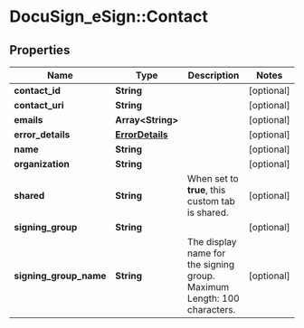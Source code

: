 # DocuSign_eSign::Contact

## Properties
Name | Type | Description | Notes
------------ | ------------- | ------------- | -------------
**contact_id** | **String** |  | [optional] 
**contact_uri** | **String** |  | [optional] 
**emails** | **Array&lt;String&gt;** |  | [optional] 
**error_details** | [**ErrorDetails**](ErrorDetails.md) |  | [optional] 
**name** | **String** |  | [optional] 
**organization** | **String** |  | [optional] 
**shared** | **String** | When set to **true**, this custom tab is shared. | [optional] 
**signing_group** | **String** |  | [optional] 
**signing_group_name** | **String** | The display name for the signing group.   Maximum Length: 100 characters.  | [optional] 


